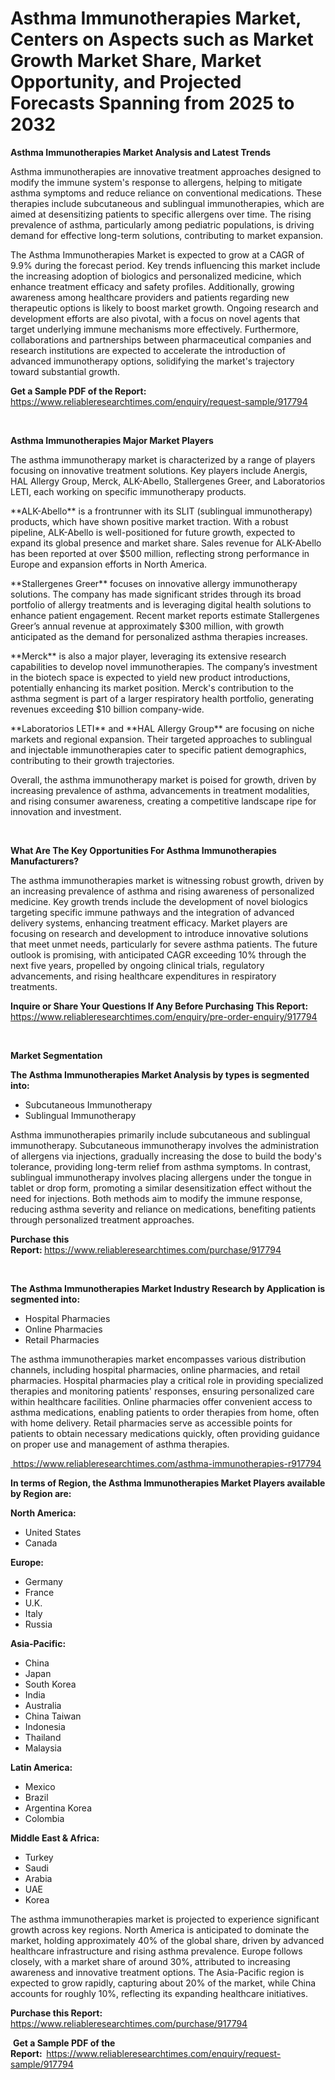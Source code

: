 <p><h1>Asthma Immunotherapies Market, Centers on Aspects such as Market Growth Market Share, Market Opportunity, and Projected Forecasts Spanning from 2025 to 2032</h1></p><p><strong>Asthma Immunotherapies Market Analysis and Latest Trends</strong></p>
<p><p>Asthma immunotherapies are innovative treatment approaches designed to modify the immune system's response to allergens, helping to mitigate asthma symptoms and reduce reliance on conventional medications. These therapies include subcutaneous and sublingual immunotherapies, which are aimed at desensitizing patients to specific allergens over time. The rising prevalence of asthma, particularly among pediatric populations, is driving demand for effective long-term solutions, contributing to market expansion.</p><p>The Asthma Immunotherapies Market is expected to grow at a CAGR of 9.9% during the forecast period. Key trends influencing this market include the increasing adoption of biologics and personalized medicine, which enhance treatment efficacy and safety profiles. Additionally, growing awareness among healthcare providers and patients regarding new therapeutic options is likely to boost market growth. Ongoing research and development efforts are also pivotal, with a focus on novel agents that target underlying immune mechanisms more effectively. Furthermore, collaborations and partnerships between pharmaceutical companies and research institutions are expected to accelerate the introduction of advanced immunotherapy options, solidifying the market's trajectory toward substantial growth.</p></p>
<p><strong>Get a Sample PDF of the Report:&nbsp;</strong> <a href="https://www.reliableresearchtimes.com/enquiry/request-sample/917794?utm_campaign=2267&utm_medium=2&utm_source=Github&utm_content=ia&utm_term=18042025&utm_id=asthma-immunotherapies">https://www.reliableresearchtimes.com/enquiry/request-sample/917794</a></p>
<p>&nbsp;</p>
<p><strong>Asthma Immunotherapies Major Market Players</strong></p>
<p><p>The asthma immunotherapy market is characterized by a range of players focusing on innovative treatment solutions. Key players include Anergis, HAL Allergy Group, Merck, ALK-Abello, Stallergenes Greer, and Laboratorios LETI, each working on specific immunotherapy products.</p><p>**ALK-Abello** is a frontrunner with its SLIT (sublingual immunotherapy) products, which have shown positive market traction. With a robust pipeline, ALK-Abello is well-positioned for future growth, expected to expand its global presence and market share. Sales revenue for ALK-Abello has been reported at over $500 million, reflecting strong performance in Europe and expansion efforts in North America.</p><p>**Stallergenes Greer** focuses on innovative allergy immunotherapy solutions. The company has made significant strides through its broad portfolio of allergy treatments and is leveraging digital health solutions to enhance patient engagement. Recent market reports estimate Stallergenes Greer’s annual revenue at approximately $300 million, with growth anticipated as the demand for personalized asthma therapies increases.</p><p>**Merck** is also a major player, leveraging its extensive research capabilities to develop novel immunotherapies. The company’s investment in the biotech space is expected to yield new product introductions, potentially enhancing its market position. Merck's contribution to the asthma segment is part of a larger respiratory health portfolio, generating revenues exceeding $10 billion company-wide.</p><p>**Laboratorios LETI** and **HAL Allergy Group** are focusing on niche markets and regional expansion. Their targeted approaches to sublingual and injectable immunotherapies cater to specific patient demographics, contributing to their growth trajectories.</p><p>Overall, the asthma immunotherapy market is poised for growth, driven by increasing prevalence of asthma, advancements in treatment modalities, and rising consumer awareness, creating a competitive landscape ripe for innovation and investment.</p></p>
<p>&nbsp;</p>
<p><strong>What Are The Key Opportunities For Asthma Immunotherapies Manufacturers?</strong></p>
<p><p>The asthma immunotherapies market is witnessing robust growth, driven by an increasing prevalence of asthma and rising awareness of personalized medicine. Key growth trends include the development of novel biologics targeting specific immune pathways and the integration of advanced delivery systems, enhancing treatment efficacy. Market players are focusing on research and development to introduce innovative solutions that meet unmet needs, particularly for severe asthma patients. The future outlook is promising, with anticipated CAGR exceeding 10% through the next five years, propelled by ongoing clinical trials, regulatory advancements, and rising healthcare expenditures in respiratory treatments.</p></p>
<p><strong>Inquire or Share Your Questions If Any Before Purchasing This Report:</strong> <a href="https://www.reliableresearchtimes.com/enquiry/pre-order-enquiry/917794?utm_campaign=2267&utm_medium=2&utm_source=Github&utm_content=ia&utm_term=18042025&utm_id=asthma-immunotherapies">https://www.reliableresearchtimes.com/enquiry/pre-order-enquiry/917794</a></p>
<p>&nbsp;</p>
<p><strong>Market Segmentation</strong></p>
<p><strong>The Asthma Immunotherapies Market Analysis by types is segmented into:</strong></p>
<p><ul><li>Subcutaneous Immunotherapy</li><li>Sublingual Immunotherapy</li></ul></p>
<p><p>Asthma immunotherapies primarily include subcutaneous and sublingual immunotherapy. Subcutaneous immunotherapy involves the administration of allergens via injections, gradually increasing the dose to build the body's tolerance, providing long-term relief from asthma symptoms. In contrast, sublingual immunotherapy involves placing allergens under the tongue in tablet or drop form, promoting a similar desensitization effect without the need for injections. Both methods aim to modify the immune response, reducing asthma severity and reliance on medications, benefiting patients through personalized treatment approaches.</p></p>
<p><strong>Purchase this Report:&nbsp;</strong><a href="https://www.reliableresearchtimes.com/purchase/917794?utm_campaign=2267&utm_medium=2&utm_source=Github&utm_content=ia&utm_term=18042025&utm_id=asthma-immunotherapies">https://www.reliableresearchtimes.com/purchase/917794</a></p>
<p>&nbsp;</p>
<p><strong>The Asthma Immunotherapies Market Industry Research by Application is segmented into:</strong></p>
<p><ul><li>Hospital Pharmacies</li><li>Online Pharmacies</li><li>Retail Pharmacies</li></ul></p>
<p><p>The asthma immunotherapies market encompasses various distribution channels, including hospital pharmacies, online pharmacies, and retail pharmacies. Hospital pharmacies play a critical role in providing specialized therapies and monitoring patients' responses, ensuring personalized care within healthcare facilities. Online pharmacies offer convenient access to asthma medications, enabling patients to order therapies from home, often with home delivery. Retail pharmacies serve as accessible points for patients to obtain necessary medications quickly, often providing guidance on proper use and management of asthma therapies.</p></p>
<p><a href="https://www.reliableresearchtimes.com/asthma-immunotherapies-r917794?utm_campaign=2267&utm_medium=2&utm_source=Github&utm_content=ia&utm_term=18042025&utm_id=asthma-immunotherapies">&nbsp;https://www.reliableresearchtimes.com/asthma-immunotherapies-r917794</a></p>
<p><strong>In terms of Region, the Asthma Immunotherapies Market Players available by Region are:</strong></p>
<p>
    <p> <strong> North America: </strong>
        <ul>
            <li>United States</li>
            <li>Canada</li>
        </ul>
        </p> 
    <p> <strong> Europe: </strong>
        <ul>
            <li>Germany</li>
            <li>France</li>
            <li>U.K.</li>
            <li>Italy</li>
            <li>Russia</li>
        </ul>
        </p> 
    <p> <strong> Asia-Pacific: </strong>
        <ul>
            <li>China</li>
            <li>Japan</li>
            <li>South Korea</li>
            <li>India</li>
            <li>Australia</li>
            <li>China Taiwan</li>
            <li>Indonesia</li>
            <li>Thailand</li>
            <li>Malaysia</li>
        </ul>
        </p> 
    <p> <strong> Latin America: </strong>
        <ul>
            <li>Mexico</li>
            <li>Brazil</li>
            <li>Argentina Korea</li>
            <li>Colombia</li>
        </ul>
        </p> 
    <p> <strong> Middle East & Africa: </strong>
        <ul>
            <li>Turkey</li>
            <li>Saudi</li>
            <li>Arabia</li>
            <li>UAE</li>
            <li>Korea</li>
        </ul>
    </p>
    </p>
<p><p>The asthma immunotherapies market is projected to experience significant growth across key regions. North America is anticipated to dominate the market, holding approximately 40% of the global share, driven by advanced healthcare infrastructure and rising asthma prevalence. Europe follows closely, with a market share of around 30%, attributed to increasing awareness and innovative treatment options. The Asia-Pacific region is expected to grow rapidly, capturing about 20% of the market, while China accounts for roughly 10%, reflecting its expanding healthcare initiatives.</p></p>
<p><strong>Purchase this Report: </strong><a href="https://www.reliableresearchtimes.com/purchase/917794?utm_campaign=2267&utm_medium=2&utm_source=Github&utm_content=ia&utm_term=18042025&utm_id=asthma-immunotherapies">https://www.reliableresearchtimes.com/purchase/917794</a></p>
<p>&nbsp;<strong>Get a Sample PDF of the Report:&nbsp;&nbsp;</strong><a href="https://www.reliableresearchtimes.com/enquiry/request-sample/917794?utm_campaign=2267&utm_medium=2&utm_source=Github&utm_content=ia&utm_term=18042025&utm_id=asthma-immunotherapies">https://www.reliableresearchtimes.com/enquiry/request-sample/917794</a></p>
<p><strong></strong></p>
<p><p></p><p></p><p></p></p>